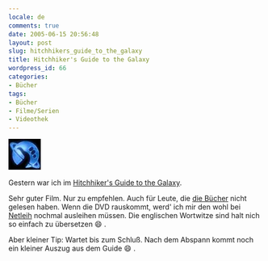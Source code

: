 ```yaml
---
locale: de
comments: true
date: 2005-06-15 20:56:48
layout: post
slug: hitchhikers_guide_to_the_galaxy
title: Hitchhiker's Guide to the Galaxy
wordpress_id: 66
categories:
- Bücher
tags:
- Bücher
- Filme/Serien
- Videothek
---
```


![Hitchhiker's Guide](/images/2005-06-15-hitchhikers_guide_to_the_galaxy/hitchhiker.jpg)

Gestern war ich im [Hitchhiker's Guide to the Galaxy](http://imdb.com/title/tt0371724/).

Sehr guter Film. Nur zu empfehlen. Auch für Leute, die [die Bücher](http://www.amazon.de/exec/obidos/ASIN/3453146972/wannawork-21?creative=6378&camp=1410&link_code=as1)
nicht gelesen haben. Wenn die DVD rauskommt, werd' ich mir den wohl bei
[Netleih](http://netleih.adocean.de/gate.php?partnerid=bt001&bannerid=txt0503001)
nochmal ausleihen müssen. Die englischen Wortwitze sind halt nich so einfach zu
übersetzen :smile: .

Aber kleiner Tip: Wartet bis zum Schluß. Nach dem Abspann kommt noch ein
kleiner Auszug aus dem Guide :smile: .
